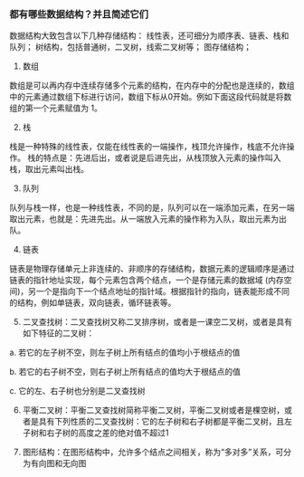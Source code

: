 ### 都有哪些数据结构？并且简述它们

数据结构大致包含以下几种存储结构：
线性表，还可细分为顺序表、链表、栈和队列；
树结构，包括普通树，二叉树，线索二叉树等；
图存储结构；

1. 数组

数组是可以再内存中连续存储多个元素的结构，在内存中的分配也是连续的，数组中的元素通过数组下标进行访问，数组下标从0开始。例如下面这段代码就是将数组的第一个元素赋值为 1。

2. 栈

栈是一种特殊的线性表，仅能在线性表的一端操作，栈顶允许操作，栈底不允许操作。 栈的特点是：先进后出，或者说是后进先出，从栈顶放入元素的操作叫入栈，取出元素叫出栈。

3. 队列

队列与栈一样，也是一种线性表，不同的是，队列可以在一端添加元素，在另一端取出元素，也就是：先进先出。从一端放入元素的操作称为入队，取出元素为出队。

4. 链表

链表是物理存储单元上非连续的、非顺序的存储结构，数据元素的逻辑顺序是通过链表的指针地址实现，每个元素包含两个结点，一个是存储元素的数据域 (内存空间)，另一个是指向下一个结点地址的指针域。根据指针的指向，链表能形成不同的结构，例如单链表，双向链表，循环链表等。

5. 二叉查找树：二叉查找树又称二叉排序树，或者是一课空二叉树，或者是具有如下特征的二叉树：

a. 若它的左子树不空，则左子树上所有结点的值均小于根结点的值

b. 若它的右子树不空，则右子树上所有结点的值均大于根结点的值

c. 它的左、右子树也分别是二叉查找树

6. 平衡二叉树：平衡二叉查找树简称平衡二叉树，平衡二叉树或者是棵空树，或者是具有下列性质的二叉查找树：它的左子树和右子树都是平衡二叉树，且左子树和右子树的高度之差的绝对值不超过1

7. 图形结构：在图形结构中，允许多个结点之间相关，称为“多对多”关系，可分为有向图和无向图
